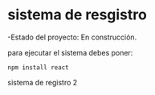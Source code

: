 <h1>sistema de resgistro</h1>

-Estado del proyecto: En construcción.

para ejecutar el sistema debes poner:

```npm install react```

sistema de registro 2
